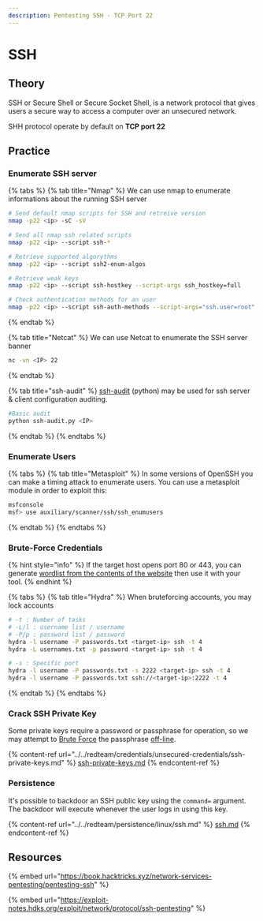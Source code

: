 ```yaml
---
description: Pentesting SSH - TCP Port 22
---
```


# SSH

## Theory

SSH or Secure Shell or Secure Socket Shell, is a network protocol that gives users a secure way to access a computer over an unsecured network.

SHH protocol operate by default on **TCP port 22**

## Practice

### Enumerate SSH server

{% tabs %}
{% tab title="Nmap" %}
We can use nmap to enumerate informations about the running SSH server

```bash
# Send default nmap scripts for SSH and retreive version
nmap -p22 <ip> -sC -sV

# Send all nmap ssh related scripts
nmap -p22 <ip> --script ssh-*

# Retrieve supported algorythms 
nmap -p22 <ip> --script ssh2-enum-algos

# Retrieve weak keys
nmap -p22 <ip> --script ssh-hostkey --script-args ssh_hostkey=full

# Check authentication methods for an user
nmap -p22 <ip> --script ssh-auth-methods --script-args="ssh.user=root"
```
{% endtab %}

{% tab title="Netcat" %}
We can use Netcat to enumerate the SSH server banner

```bash
nc -vn <IP> 22
```
{% endtab %}

{% tab title="ssh-audit" %}
[ssh-audit](https://github.com/jtesta/ssh-audit) (python) may be used for ssh server & client configuration auditing.

```bash
#Basic audit
python ssh-audit.py <IP>
```
{% endtab %}
{% endtabs %}

### Enumerate Users

{% tabs %}
{% tab title="Metasploit" %}
In some versions of OpenSSH you can make a timing attack to enumerate users. You can use a metasploit module in order to exploit this:

```bash
msfconsole
msf> use auxiliary/scanner/ssh/ssh_enumusers
```
{% endtab %}
{% endtabs %}

### Brute-Force Credentials

{% hint style="info" %}
If the target host opens port 80 or 443, you can generate [wordlist from the contents of the website](../../redteam/credentials/passwd/generate-wordlists.md#cewl) then use it with your tool.
{% endhint %}

{% tabs %}
{% tab title="Hydra" %}
When bruteforcing accounts, you may lock accounts

```bash
# -t : Number of tasks
# -L/l : username list / username 
# -P/p : password list / password
hydra -l username -P passwords.txt <target-ip> ssh -t 4
hydra -L usernames.txt -p password <target-ip> ssh -t 4

# -s : Specific port
hydra -l username -P passwords.txt -s 2222 <target-ip> ssh -t 4
hydra -l username -P passwords.txt ssh://<target-ip>:2222 -t 4
```
{% endtab %}
{% endtabs %}

### Crack SSH Private Key

Some private keys require a password or passphrase for operation, so we may attempt to [Brute Force](https://attack.mitre.org/techniques/T1110) the passphrase [off-line](../../redteam/credentials/passwd/brute-force/offline-password-cracking.md).

{% content-ref url="../../redteam/credentials/unsecured-credentials/ssh-private-keys.md" %}
[ssh-private-keys.md](../../redteam/credentials/unsecured-credentials/ssh-private-keys.md)
{% endcontent-ref %}

### Persistence

It's possible to backdoor an SSH public key using the `command=` argument. The backdoor will execute whenever the user logs in using this key.

{% content-ref url="../../redteam/persistence/linux/ssh.md" %}
[ssh.md](../../redteam/persistence/linux/ssh.md)
{% endcontent-ref %}

## Resources

{% embed url="https://book.hacktricks.xyz/network-services-pentesting/pentesting-ssh" %}

{% embed url="https://exploit-notes.hdks.org/exploit/network/protocol/ssh-pentesting" %}
